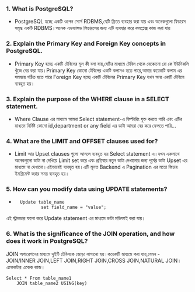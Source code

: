 ### 1. What is PostgreSQL?

* PostgreSQL হচ্ছে একটি ওপেন সোর্স RDBMS,যেটি ফ্রিতে ব্যবহার করা যায় এবং অনেকগুলো ফিচারস সমৃদ্ধ একটি RDBMS।অনেক এডভান্সড ফিচারসের জন্য এটি ব্যবহার করে কমপ্লেক্স কাজ করা যায়

### 2. Explain the Primary Key and Foreign Key concepts in PostgreSQL.

* Primary Key হচ্ছে একটি টেবিলের মূল কী বলা যায়,যেটির মাধ্যমে টেবিল থেকে যেকোনো রো কে ইউনিকলি খুঁজে বের করা যায়।Primary Key কোনো টেবিলের একটি কলামও হতে পারে,আবার কয়েকটি কলাম এর সমন্বয়ে গঠিত হতে পারে
Foreign Key হচ্ছে একটি টেবিলের Primary Key যখন অন্য একটি টেবিলে ব্যবহৃত হয়।

### 3. Explain the purpose of the WHERE clause in a SELECT statement.

* Where Clause এর মাধ্যমে আমরা Select statement-এ ফিল্টারিং যুক্ত করতে পারি এবং এটির মাধ্যমে নির্দিষ্ট কোনো id,department or any field এর ডাটা আমরা বের করে ফেলতে পারি...

### 4. What are the LIMIT and OFFSET clauses used for?

* Limit আর Upset clauses গুলো আসলে ব্যবহৃত হয় Select statement এ।যখন একসাথে অনেকগুলো ডাটা না দেখিয়ে Limit set করে এবং প্রতিবার নতুন ডাটা দেখানোর জন্য পূর্বের ডাটা Upset এর মাধ্যমে না দেখানো।এইভাবেই ব্যবহৃত হয়।এটি মূলত Backend এ Pagination এর মতো ফিচার ইমপ্লিমেন্ট করার সময় ব্যবহৃত হয়।

### 5. How can you modify data using UPDATE statements?

* 
        Update table_name
				set field_name = "value";

এই স্ট্রাকচার ফলো করে Update statement এর মাধ্যমে ডাটা মডিফাই করা যায়।

### 6. What is the significance of the JOIN operation, and how does it work in PostgreSQL?

JOIN অপারেশনের মাধ্যমে দুইটি টেবিলকে জোড়া লাগানো হয়।কয়েকটি মাধ্যমে করা যায়,যেমন - JOIN/INNER JOIN,LEFT JOIN,RIGHT JOIN,CROSS JOIN,NATURAL JOIN। একেকটার একেক কাজ।
		
	Select * From table_name1
		JOIN table_name2 USING(key)